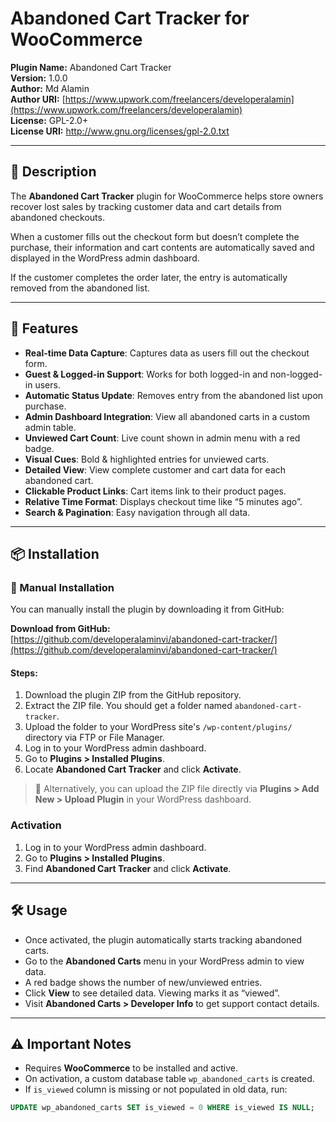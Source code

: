 # Abandoned Cart Tracker for WooCommerce

**Plugin Name:** Abandoned Cart Tracker  
**Version:** 1.0.0  
**Author:** Md Alamin  
**Author URI:** [https://www.upwork.com/freelancers/developeralamin](https://www.upwork.com/freelancers/developeralamin)  
**License:** GPL-2.0+  
**License URI:** http://www.gnu.org/licenses/gpl-2.0.txt  

---

## 🧩 Description

The **Abandoned Cart Tracker** plugin for WooCommerce helps store owners recover lost sales by tracking customer data and cart details from abandoned checkouts.

When a customer fills out the checkout form but doesn’t complete the purchase, their information and cart contents are automatically saved and displayed in the WordPress admin dashboard.

If the customer completes the order later, the entry is automatically removed from the abandoned list.

---

## 🚀 Features

- **Real-time Data Capture**: Captures data as users fill out the checkout form.
- **Guest & Logged-in Support**: Works for both logged-in and non-logged-in users.
- **Automatic Status Update**: Removes entry from the abandoned list upon purchase.
- **Admin Dashboard Integration**: View all abandoned carts in a custom admin table.
- **Unviewed Cart Count**: Live count shown in admin menu with a red badge.
- **Visual Cues**: Bold & highlighted entries for unviewed carts.
- **Detailed View**: View complete customer and cart data for each abandoned cart.
- **Clickable Product Links**: Cart items link to their product pages.
- **Relative Time Format**: Displays checkout time like “5 minutes ago”.
- **Search & Pagination**: Easy navigation through all data.

---

## 📦 Installation

### 🔽 Manual Installation

You can manually install the plugin by downloading it from GitHub:

**Download from GitHub:**  
[https://github.com/developeralaminvi/abandoned-cart-tracker/](https://github.com/developeralaminvi/abandoned-cart-tracker/)

#### Steps:

1. Download the plugin ZIP from the GitHub repository.
2. Extract the ZIP file. You should get a folder named `abandoned-cart-tracker`.
3. Upload the folder to your WordPress site's `/wp-content/plugins/` directory via FTP or File Manager.
4. Log in to your WordPress admin dashboard.
5. Go to **Plugins > Installed Plugins**.
6. Locate **Abandoned Cart Tracker** and click **Activate**.

> 📌 Alternatively, you can upload the ZIP file directly via **Plugins > Add New > Upload Plugin** in your WordPress dashboard.

### Activation

1. Log in to your WordPress admin dashboard.
2. Go to **Plugins > Installed Plugins**.
3. Find **Abandoned Cart Tracker** and click **Activate**.

---

## 🛠️ Usage

- Once activated, the plugin automatically starts tracking abandoned carts.
- Go to the **Abandoned Carts** menu in your WordPress admin to view data.
- A red badge shows the number of new/unviewed entries.
- Click **View** to see detailed data. Viewing marks it as “viewed”.
- Visit **Abandoned Carts > Developer Info** to get support contact details.

---

## ⚠️ Important Notes

- Requires **WooCommerce** to be installed and active.
- On activation, a custom database table `wp_abandoned_carts` is created.
- If `is_viewed` column is missing or not populated in old data, run:

```sql
UPDATE wp_abandoned_carts SET is_viewed = 0 WHERE is_viewed IS NULL;
